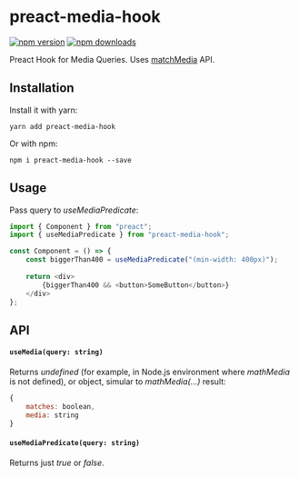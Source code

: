 # preact-media-hook

[![npm version](https://img.shields.io/npm/v/preact-media-hook.svg)](https://www.npmjs.com/package/preact-media-hook)
[![npm downloads](https://img.shields.io/npm/dt/preact-media-hook.svg)](https://www.npmjs.com/package/preact-media-hook)

Preact Hook for Media Queries. 
Uses [matchMedia](https://developer.mozilla.org/en-US/docs/Web/API/Window/matchMedia) API.

## Installation

Install it with yarn:

```
yarn add preact-media-hook
```

Or with npm:

```
npm i preact-media-hook --save
```

## Usage

Pass query to *useMediaPredicate*:

```javascript
import { Component } from "preact";
import { useMediaPredicate } from "preact-media-hook";

const Component = () => {
    const biggerThan400 = useMediaPredicate("(min-width: 400px)");
    
    return <div>
        {biggerThan400 && <button>SomeButton</button>}
    </div>
};

```

## API

#### `useMedia(query: string)`
Returns *undefined* (for example, in Node.js environment 
where *mathMedia* is not defined), or object, simular to *mathMedia(...)* result:
```javascript
{
    matches: boolean,
    media: string
}
```

#### `useMediaPredicate(query: string)`
Returns just *true* or *false*.